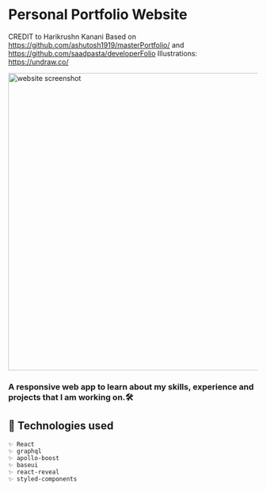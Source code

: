 # Personal Portfolio Website
  CREDIT to Harikrushn Kanani
  Based on https://github.com/ashutosh1919/masterPortfolio/ and https://github.com/saadpasta/developerFolio
  Illustrations: https://undraw.co/

  <img src="https://i.postimg.cc/KYCLWf6W/portfolio-snapshot.jpg" width="600" alt="website screenshot" />
  
  ### A responsive web app to learn about my skills, experience and projects that I am working on.🛠️ 
  
  ## 🧰 Technologies used <br>
    ✨ React 
    ✨ graphql 
    ✨ apollo-boost 
    ✨ baseui 
    ✨ react-reveal 
    ✨ styled-components 



